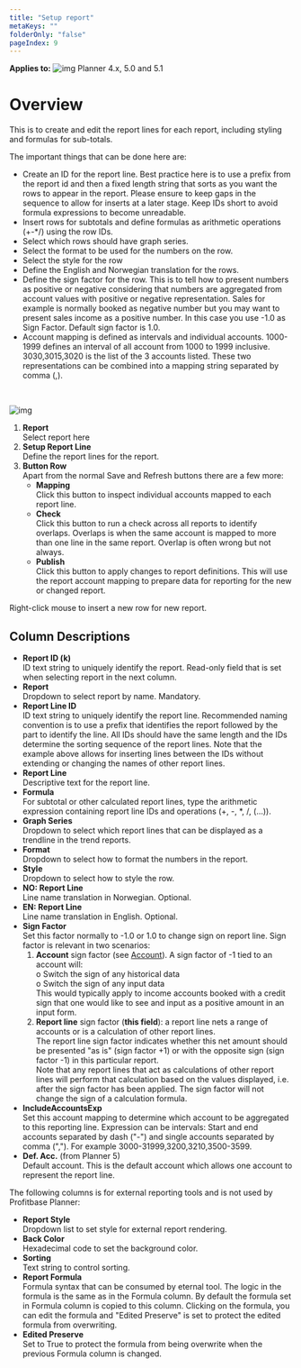 ```yaml
---
title: "Setup report"
metaKeys: ""
folderOnly: "false"
pageIndex: 9
---
```


**Applies to:** ![img](https://profitbasedocs.blob.core.windows.net/icons/yes-icon.png) Planner 4.x, 5.0 and 5.1

# Overview
This is to create and edit the report lines for each report, including styling and formulas for sub-totals.

The important things that can be done here are:
- Create an ID for the report line. Best practice here is to use a prefix from the report id and then a fixed length string that sorts as you want the rows to appear in the report. Please ensure to keep gaps in the sequence to allow for inserts at a later stage. Keep IDs short to avoid formula expressions to become unreadable.
- Insert rows for subtotals and define formulas as arithmetic operations (+-*/) using the row IDs.
- Select which rows should have graph series.
- Select the format to be used for the numbers on the row.
- Select the style for the row
- Define the English and Norwegian translation for the rows.
- Define the sign factor for the row. This is to tell how to present numbers as positive or negative considering that numbers are aggregated from account values with positive or negative representation. Sales for example is normally booked as negative number but you may want to present sales income as a positive number. In this case you use -1.0 as Sign Factor. Default sign factor is 1.0.
- Account mapping is defined as intervals and individual accounts. 1000-1999 defines an interval of all account from 1000 to 1999 inclusive. 3030,3015,3020 is the list of the 3 accounts listed. These two representations can be combined into a mapping string separated by comma (,).
<br/>

![img](https://profitbasedocs.blob.core.windows.net/enduserhelp/images/report-setup-setup-report.JPG)

1. **Report**<br/>
Select report here
2. **Setup Report Line**<br/>
Define the report lines for the report.
3. **Button Row**<br/>
Apart from the normal Save and Refresh buttons there are a few more:
   - **Mapping**<br/>
   Click this button to inspect individual accounts mapped to each report line.
   - **Check**<br/>
   Click this button to run a check across all reports to identify overlaps. Overlaps is when the same account is mapped to more than one line in the same report. Overlap is often wrong but not always.
   - **Publish**<br/>
   Click this button to apply changes to report definitions. This will use the report account mapping to prepare data for reporting for the new or changed report.

Right-click mouse to insert a new row for new report.
<br/>

## Column Descriptions

- **Report ID (k)**<br/>
ID text string to uniquely identify the report. Read-only field that is set when selecting report in the next column.
- **Report**<br/>
Dropdown to select report by name. Mandatory.
- **Report Line ID**<br/>
ID text string to uniquely identify the report line. Recommended naming convention is to use a prefix that identifies the report followed by the part to identify the line. All IDs should have the same length and the IDs determine the sorting sequence of the report lines. Note that the example above allows for inserting lines between the IDs without extending or changing the names of other report lines.
- **Report Line**<br/>
Descriptive text for the report line.
- **Formula**<br/>
For subtotal or other calculated report lines, type the arithmetic expression containing report line IDs and operations (+, -, *, /, (...)).
- **Graph Series**<br/>
Dropdown to select which report lines that can be displayed as a trendline in the trend reports.
- **Format**<br/>
Dropdown to select how to format the numbers in the report.
- **Style**<br/>
Dropdown to select how to style the row.
- **NO: Report Line**<br/>
Line name translation in Norwegian. Optional.
- **EN: Report Line**<br/>
Line name translation in English. Optional.
- **Sign Factor**<br/>
Set this factor normally to -1.0 or 1.0 to change sign on report line.
Sign factor is relevant in two scenarios:<br/>
   1.	**Account** sign factor (see [Account](/planner/workbooks/data-management/dimensions-and-currency-exchange-rates/account)). A sign factor of -1 tied to an account will:<br/>
   o	Switch the sign of any historical data<br/>
   o	Switch the sign of any input data<br/>
   This would typically apply to income accounts booked with a credit sign that one would like to see and input as a positive amount in an input form.<br/>
   2.	**Report line** sign factor (**this field**): a report line nets a range of accounts or is a calculation of other report lines.<br/>
   The report line sign factor indicates whether this net amount should be presented "as is" (sign factor +1) or with the opposite sign (sign factor -1) in this particular report.<br/>
   Note that any report lines that act as calculations of other report lines will perform that calculation based on the values displayed, i.e. after the sign factor has been applied. The sign factor will not change the sign of a calculation formula.<br/>
- **IncludeAccountsExp**<br/>
Set this account mapping to determine which account to be aggregated to this reporting line. Expression can be intervals: Start and end accounts separated by dash ("-") and single accounts separated by comma (","). For example 3000-31999,3200,3210,3500-3599.<br/>
- **Def. Acc.** (from Planner 5)<br/>
Default account. This is the default account which allows one account to represent the report line. <br/>

The following columns is for external reporting tools and is not used by Profitbase Planner:

- **Report Style**<br/>
Dropdown list to set style for external report rendering.
- **Back Color**<br/>
Hexadecimal code to set the background color.
- **Sorting**<br/>
Text string to control sorting.
- **Report Formula**<br/>
Formula syntax that can be consumed by eternal tool. The logic in the formula is the same as in the Formula column. By default the formula set in Formula column is copied to this column. Clicking on the formula, you can edit the formula and "Edited Preserve" is set to protect the edited formula from overwriting.
- **Edited Preserve**<br/>
Set to True to protect the formula from being overwrite when the previous Formula column is changed.

